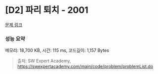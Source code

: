 # [D2] 파리 퇴치 - 2001 

[문제 링크](https://swexpertacademy.com/main/code/problem/problemDetail.do?contestProbId=AV5PzOCKAigDFAUq) 

### 성능 요약

메모리: 18,700 KB, 시간: 115 ms, 코드길이: 1,157 Bytes



> 출처: SW Expert Academy, https://swexpertacademy.com/main/code/problem/problemList.do